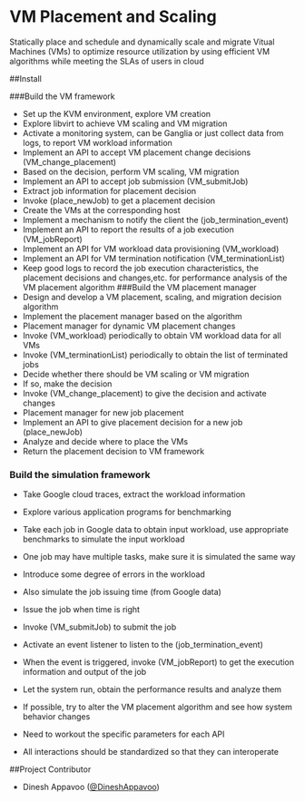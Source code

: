 VM Placement and Scaling
=======================

Statically place and schedule and dynamically scale and migrate Vitual Machines (VMs) to optimize resource utilization by using efficient VM algorithms while meeting the SLAs of users in cloud

##Install

###Build the VM framework
* Set up the KVM environment, explore VM creation
* Explore libvirt to achieve VM scaling and VM migration
* Activate a monitoring system, can be Ganglia or just collect data from logs, to report    VM workload information
* Implement an API to accept VM placement change decisions (VM_change_placement)
* Based on the decision, perform VM scaling, VM migration
* Implement an API to accept job submission (VM_submitJob)
* Extract job information for placement decision
* Invoke (place_newJob) to get a placement decision
* Create the VMs at the corresponding host
* Implement a mechanism to notify the client the (job_termination_event)
* Implement an API to report the results of a job execution (VM_jobReport)
* Implement an API for VM workload data provisioning (VM_workload)
* Implement an API for VM termination notification (VM_terminationList)
* Keep good logs to record the job execution characteristics, the placement decisions and changes,etc. for performance analysis of the VM placement algorithm
###Build the VM placement manager
* Design and develop a VM placement, scaling, and migration decision algorithm 
* Implement the placement manager based on the algorithm
* Placement manager for dynamic VM placement changes
* Invoke (VM_workload) periodically to obtain VM workload data for all VMs 
* Invoke (VM_terminationList) periodically to obtain the list of terminated jobs
* Decide whether there should be VM scaling or VM migration
* If so, make the decision 
* Invoke (VM_change_placement) to give the decision and activate changes
* Placement manager for new job placement
* Implement an API to give placement decision for a new job (place_newJob)
* Analyze and decide where to place the VMs
* Return the placement decision to VM framework
### Build the simulation framework
* Take Google cloud traces, extract the workload information
* Explore various application programs for benchmarking
* Take each job in Google data to obtain input workload, use appropriate benchmarks to simulate the input workload
* One job may have multiple tasks, make sure it is simulated the same way
* Introduce some degree of errors in the workload
* Also simulate the job issuing time (from Google data)
* Issue the job when time is right
* Invoke (VM_submitJob) to submit the job
* Activate an event listener to listen to the (job_termination_event)

* When the event is triggered, invoke (VM_jobReport) to get the execution information and 
output of the job
* Let the system run, obtain the performance results and analyze them
* If possible, try to alter the VM placement algorithm and see how system behavior changes
* Need to workout the specific parameters for each API
* All interactions should be standardized so that they can interoperate

##Project Contributor

* Dinesh Appavoo ([@DineshAppavoo](https://twitter.com/DineshAppavoo))
